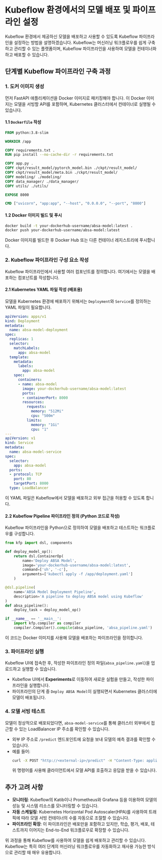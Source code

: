 # Kubeflow 환경에서의 모델 배포 및 파이프라인 설정

Kubeflow 환경에서 제공하신 모델을 배포하고 사용할 수 있도록 Kubeflow 파이프라인을 설정하는 방법을 설명하겠습니다. Kubeflow는 머신러닝 워크플로우를 쉽게 구축하고 관리할 수 있는 플랫폼이며, Kubeflow 파이프라인을 사용하여 모델을 컨테이너화하고 배포할 수 있습니다.

## 단계별 Kubeflow 파이프라인 구축 과정

### 1. 도커 이미지 생성
먼저 FastAPI 애플리케이션을 Docker 이미지로 패키징해야 합니다. 이 Docker 이미지는 모델을 서빙할 API를 포함하며, Kubernetes 클러스터에서 컨테이너로 실행될 수 있습니다.

#### 1.1 `Dockerfile` 작성
```dockerfile
FROM python:3.8-slim

WORKDIR /app

COPY requirements.txt .
RUN pip install --no-cache-dir -r requirements.txt

COPY app.py .
COPY ckpt/result_model/pytorch_model.bin ./ckpt/result_model/
COPY ckpt/result_model/meta.bin ./ckpt/result_model/
COPY modeling/ ./modeling/
COPY data_manager/ ./data_manager/
COPY utils/ ./utils/

EXPOSE 8000

CMD ["uvicorn", "app:app", "--host", "0.0.0.0", "--port", "8000"]
```

#### 1.2 Docker 이미지 빌드 및 푸시
```bash
docker build -t your-dockerhub-username/absa-model:latest .
docker push your-dockerhub-username/absa-model:latest
```
Docker 이미지를 빌드한 후 Docker Hub 또는 다른 컨테이너 레지스트리에 푸시합니다.

### 2. Kubeflow 파이프라인 구성 요소 작성
Kubeflow 파이프라인에서 사용할 여러 컴포넌트를 정의합니다. 여기에서는 모델을 배포하는 컴포넌트를 작성합니다.

#### 2.1 Kubernetes YAML 파일 작성 (배포용)
모델을 Kubernetes 환경에 배포하기 위해서는 `Deployment`와 `Service`를 정의하는 YAML 파일이 필요합니다.

```yaml
apiVersion: apps/v1
kind: Deployment
metadata:
  name: absa-model-deployment
spec:
  replicas: 1
  selector:
    matchLabels:
      app: absa-model
  template:
    metadata:
      labels:
        app: absa-model
    spec:
      containers:
      - name: absa-model
        image: your-dockerhub-username/absa-model:latest
        ports:
        - containerPort: 8000
        resources:
          requests:
            memory: "512Mi"
            cpu: "500m"
          limits:
            memory: "1Gi"
            cpu: "1"
---
apiVersion: v1
kind: Service
metadata:
  name: absa-model-service
spec:
  selector:
    app: absa-model
  ports:
  - protocol: TCP
    port: 80
    targetPort: 8000
  type: LoadBalancer
```
이 YAML 파일은 Kubeflow에서 모델을 배포하고 외부 접근을 허용할 수 있도록 합니다.

#### 2.2 Kubeflow Pipeline 파이프라인 정의 (Python 코드로 작성)
Kubeflow 파이프라인을 Python으로 정의하여 모델을 배포하고 테스트하는 워크플로우를 구성합니다.

```python
from kfp import dsl, components

def deploy_model_op():
    return dsl.ContainerOp(
        name='Deploy ABSA Model',
        image='your-dockerhub-username/absa-model:latest',
        command=['sh', '-c'],
        arguments=['kubectl apply -f /app/deployment.yaml']
    )

@dsl.pipeline(
    name='ABSA Model Deployment Pipeline',
    description='A pipeline to deploy ABSA model using Kubeflow'
)
def absa_pipeline():
    deploy_task = deploy_model_op()

if __name__ == '__main__':
    import kfp.compiler as compiler
    compiler.Compiler().compile(absa_pipeline, 'absa_pipeline.yaml')
```
이 코드는 Docker 이미지를 사용해 모델을 배포하는 파이프라인을 정의합니다.

### 3. 파이프라인 실행
Kubeflow UI에 접속한 후, 작성한 파이프라인 정의 파일(`absa_pipeline.yaml`)을 업로드하고 실행할 수 있습니다.
- Kubeflow UI에서 **Experiments**로 이동하여 새로운 실험을 만들고, 작성한 파이프라인을 실행합니다.
- 파이프라인의 단계 중 `Deploy ABSA Model`이 실행되면서 Kubernetes 클러스터에 모델이 배포됩니다.

### 4. 모델 서빙 테스트
모델이 정상적으로 배포되었다면, `absa-model-service`를 통해 클러스터 외부에서 접근할 수 있는 LoadBalancer IP 주소를 확인할 수 있습니다.
- 외부 IP 주소로 `/predict` 엔드포인트에 요청을 보내 모델의 예측 결과를 확인할 수 있습니다.
- 예를 들어:
  ```bash
  curl -X POST "http://<external-ip>/predict" -H "Content-Type: application/json" -d '{"text": "이 제품 정말 좋아요!"}'
  ```
  위 명령어를 사용해 클라이언트에서 모델 API를 호출하고 응답을 받을 수 있습니다.

## 추가 고려 사항
- **모니터링**: Kubeflow의 Katib이나 Prometheus와 Grafana 등을 이용하여 모델의 성능 및 시스템 리소스를 모니터링할 수 있습니다.
- **자동 스케일링**: Kubernetes Horizontal Pod Autoscaler(HPA)를 사용하여 트래픽에 따라 모델 서빙 컨테이너의 수를 자동으로 조절할 수 있습니다.
- **파이프라인 확장**: 이 파이프라인은 배포만을 포함하고 있지만, 학습, 평가, 배포, 테스트까지 이어지는 End-to-End 워크플로우로 확장할 수 있습니다.

위 과정을 통해 Kubeflow를 사용하여 모델을 쉽게 배포하고 관리할 수 있습니다. Kubeflow는 특히 여러 단계의 머신러닝 워크플로우를 자동화하고 재사용 가능한 방식으로 관리할 때 매우 유용합니다.
